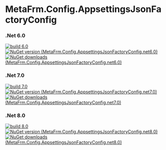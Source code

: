 # MetaFrm.Config.AppsettingsJsonFactoryConfig

### .Net 6.0
[![build 6.0](https://github.com/MetaFrm/MetaFrm.Config.AppsettingsJsonFactoryConfig/actions/workflows/build_6.0.yml/badge.svg)](https://github.com/MetaFrm/MetaFrm.Config.AppsettingsJsonFactoryConfig/actions/workflows/build_6.0.yml)
[![NuGet version (MetaFrm.Config.AppsettingsJsonFactoryConfig.net6.0)](https://img.shields.io/nuget/v/MetaFrm.Config.AppsettingsJsonFactoryConfig.net6.0)](https://www.nuget.org/packages/MetaFrm.Config.AppsettingsJsonFactoryConfig.net6.0/)
[![NuGet downloads (MetaFrm.Config.AppsettingsJsonFactoryConfig.net6.0)](https://img.shields.io/nuget/dt/MetaFrm.Config.AppsettingsJsonFactoryConfig.net6.0)](https://www.nuget.org/packages/MetaFrm.Config.AppsettingsJsonFactoryConfig.net6.0/)
### .Net 7.0
[![build 7.0](https://github.com/MetaFrm/MetaFrm.Config.AppsettingsJsonFactoryConfig/actions/workflows/build_7.0.yml/badge.svg)](https://github.com/MetaFrm/MetaFrm.Config.AppsettingsJsonFactoryConfig/actions/workflows/build_7.0.yml)
[![NuGet version (MetaFrm.Config.AppsettingsJsonFactoryConfig.net7.0)](https://img.shields.io/nuget/v/MetaFrm.Config.AppsettingsJsonFactoryConfig.net7.0)](https://www.nuget.org/packages/MetaFrm.Config.AppsettingsJsonFactoryConfig.net7.0/)
[![NuGet downloads (MetaFrm.Config.AppsettingsJsonFactoryConfig.net7.0)](https://img.shields.io/nuget/dt/MetaFrm.Config.AppsettingsJsonFactoryConfig.net7.0)](https://www.nuget.org/packages/MetaFrm.Config.AppsettingsJsonFactoryConfig.net7.0/)
### .Net 8.0
[![build 8.0](https://github.com/MetaFrm/MetaFrm.Config.AppsettingsJsonFactoryConfig/actions/workflows/build_8.0.yml/badge.svg)](https://github.com/MetaFrm/MetaFrm.Config.AppsettingsJsonFactoryConfig/actions/workflows/build_8.0.yml)
[![NuGet version (MetaFrm.Config.AppsettingsJsonFactoryConfig.net8.0)](https://img.shields.io/nuget/v/MetaFrm.Config.AppsettingsJsonFactoryConfig.net8.0)](https://www.nuget.org/packages/MetaFrm.Config.AppsettingsJsonFactoryConfig.net8.0/)
[![NuGet downloads (MetaFrm.Config.AppsettingsJsonFactoryConfig.net8.0)](https://img.shields.io/nuget/dt/MetaFrm.Config.AppsettingsJsonFactoryConfig.net8.0)](https://www.nuget.org/packages/MetaFrm.Config.AppsettingsJsonFactoryConfig.net8.0/)